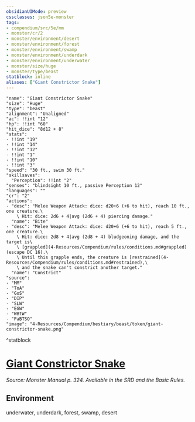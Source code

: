 ```yaml
---
obsidianUIMode: preview
cssclasses: json5e-monster
tags:
- compendium/src/5e/mm
- monster/cr/2
- monster/environment/desert
- monster/environment/forest
- monster/environment/swamp
- monster/environment/underdark
- monster/environment/underwater
- monster/size/huge
- monster/type/beast
statblock: inline
aliases: ["Giant Constrictor Snake"]
---
```

```statblock
"name": "Giant Constrictor Snake"
"size": "Huge"
"type": "beast"
"alignment": "Unaligned"
"ac": !!int "12"
"hp": !!int "60"
"hit_dice": "8d12 + 8"
"stats":
- !!int "19"
- !!int "14"
- !!int "12"
- !!int "1"
- !!int "10"
- !!int "3"
"speed": "30 ft., swim 30 ft."
"skillsaves":
  "Perception": !!int "2"
"senses": "blindsight 10 ft., passive Perception 12"
"languages": ""
"cr": "2"
"actions":
- "desc": "Melee Weapon Attack: dice: d20+6 (+6 to hit), reach 10 ft., one creature.\
    \ Hit: dice: 2d6 + 4|avg (2d6 + 4) piercing damage."
  "name": "Bite"
- "desc": "Melee Weapon Attack: dice: d20+6 (+6 to hit), reach 5 ft., one creature.\
    \ Hit: dice: 2d8 + 4|avg (2d8 + 4) bludgeoning damage, and the target is\
    \ [grappled](4-Resources/Compendium/rules/conditions.md#grappled) (escape DC 16).\
    \ Until this grapple ends, the creature is [restrained](4-Resources/Compendium/rules/conditions.md#restrained),\
    \ and the snake can't constrict another target."
  "name": "Constrict"
"source":
- "MM"
- "ToA"
- "GoS"
- "DIP"
- "SLW"
- "EGW"
- "WBtW"
- "PaBTSO"
"image": "4-Resources/Compendium/bestiary/beast/token/giant-constrictor-snake.png"
```
^statblock
# [Giant Constrictor Snake](4-Resources/Compendium/bestiary/beast/giant-constrictor-snake.md)
*Source: Monster Manual p. 324. Available in the SRD and the Basic Rules.*  



## Environment

underwater, underdark, forest, swamp, desert